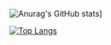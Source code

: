 ![Anurag's GitHub stats](https://github-readme-stats.vercel.app/api?username=Sammy231004&show_icons=true&theme=radical)]

[![Top Langs](https://github-readme-stats.vercel.app/api/top-langs/?username=Sammy231004&layout=compact&theme=radical)](https://github.com/anuraghazra/github-readme-stats)


